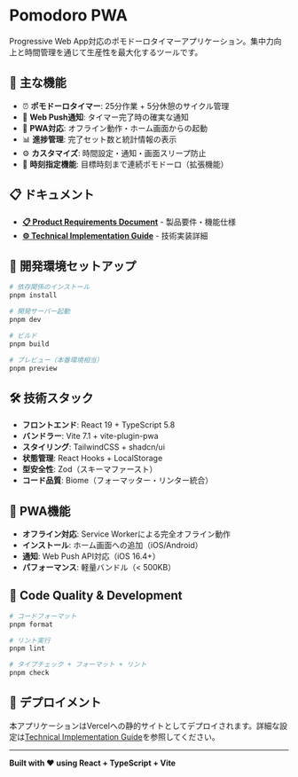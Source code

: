 # Pomodoro PWA

Progressive Web App対応のポモドーロタイマーアプリケーション。集中力向上と時間管理を通じて生産性を最大化するツールです。

## 📱 主な機能

- ⏰ **ポモドーロタイマー**: 25分作業 + 5分休憩のサイクル管理
- 🔔 **Web Push通知**: タイマー完了時の確実な通知
- 📱 **PWA対応**: オフライン動作・ホーム画面からの起動
- 📊 **進捗管理**: 完了セット数と統計情報の表示
- ⚙️ **カスタマイズ**: 時間設定・通知・画面スリープ防止
- 🎯 **時刻指定機能**: 目標時刻まで連続ポモドーロ（拡張機能）

## 📋 ドキュメント

- **[📋 Product Requirements Document](docs/product-requirements-document.md)** - 製品要件・機能仕様
- **[⚙️ Technical Implementation Guide](docs/technical-implementation-guide.md)** - 技術実装詳細

## 🚀 開発環境セットアップ

```bash
# 依存関係のインストール
pnpm install

# 開発サーバー起動
pnpm dev

# ビルド
pnpm build

# プレビュー（本番環境相当）
pnpm preview
```

## 🛠 技術スタック

- **フロントエンド**: React 19 + TypeScript 5.8
- **バンドラー**: Vite 7.1 + vite-plugin-pwa
- **スタイリング**: TailwindCSS + shadcn/ui
- **状態管理**: React Hooks + LocalStorage
- **型安全性**: Zod（スキーマファースト）
- **コード品質**: Biome（フォーマッター・リンター統合）

## 📱 PWA機能

- **オフライン対応**: Service Workerによる完全オフライン動作
- **インストール**: ホーム画面への追加（iOS/Android）
- **通知**: Web Push API対応（iOS 16.4+）
- **パフォーマンス**: 軽量バンドル（< 500KB）

## 🔧 Code Quality & Development

```bash
# コードフォーマット
pnpm format

# リント実行
pnpm lint

# タイプチェック + フォーマット + リント
pnpm check
```

## 🚀 デプロイメント

本アプリケーションはVercelへの静的サイトとしてデプロイされます。詳細な設定は[Technical Implementation Guide](docs/technical-implementation-guide.md)を参照してください。

---

**Built with ❤️ using React + TypeScript + Vite**

